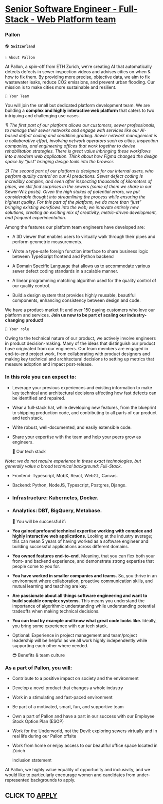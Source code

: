 # [Senior Software Engineer - Full-Stack - Web Platform team](https://www.remotewlb.com/apply/senior-software-engineer-full-stack-web-platform-team)  
### Pallon  
#### `🌎 Switzerland`  

    
    
    💧 About Pallon

At Pallon, a spin-off from ETH Zurich, we’re creating AI that automatically detects defects in sewer inspection videos and advises cities on when & how to fix them. By providing more precise, objective data, we aim to fix wastewater leaks, reduce CO2 emissions, and prevent urban flooding. Our mission is to make cities more sustainable and resilient.

    
    
    🤝 Your Team

You will join the small but dedicated platform development team. We are building a **complex and highly interactive web platform** that caters to two intriguing and challenging use cases.

 _1) The first part of our platform allows our customers, sewer professionals, to manage their sewer networks and engage with services like our AI-based defect coding and condition grading. Sewer network management is a collaborative effort, involving network operators such as cities, inspection companies, and engineering offices that work together to devise rehabilitation strategies. There is great value inbringing these workflows into a modern web application. Think about how Figma changed the design space by “just” bringing design tools into the browser._

 _2) The second part of our platform is designed for our internal users, who perform quality control on our AI predictions. Sewer defect coding is incredibly complex, and even after inspecting thousands of kilometers of pipes, we still find surprises in the sewers (some of them we share in our_ Sewer-Wiz _posts). Given the high stakes of potential errors, we put considerable thought into streamlining the process while ensuring the highest quality. For this part of the platform, we do more than “just” bringing existing workflows into the web; we innovate entirely new solutions, creating an exciting mix of creativity, metric-driven development, and frequent experimentation._

Among the features our platform team engineers have developed are:

  * A 3D viewer that enables users to virtually walk through their pipes and perform geometric measurements.

  * Wrote a type-safe foreign function interface to share business logic between TypeScript frontend and Python backend

  * A Domain Specific Language that allows us to accommodate various sewer defect coding standards in a scalable manner.

  * A linear programming matching algorithm used for the quality control of our quality control.

  * Build a design system that provides highly reusable, beautiful components, enhancing consistency between design and code.

We have a product-market fit and over 150 paying customers who love our platform and services. **Join us now to be part of scaling our industry-changing product!**

    
    
    💪 Your role

Owing to the technical nature of our product, we actively involve engineers in product decision-making. Many of the ideas that distinguish our product have originated from our engineers. Our team members are engaged in end-to-end project work, from collaborating with product designers and making key technical and architectural decisions to setting up metrics that measure adoption and impact post-release.

### In this role you can expect to:

  * Leverage your previous experiences and existing information to make key technical and architectural decisions affecting how fast defects can be identified and repaired.

  * Wear a full-stack hat, while developing new features, from the blueprint to shipping production code, and contributing to all parts of our product and tech stack.

  * Write robust, well-documented, and easily extensible code.

  * Share your expertise with the team and help your peers grow as engineers.

    
    
    🚀 Our tech stack

 _Note: we do not require experience in these exact technologies, but generally value a broad technical background: Full-Stack._

  * Frontend: Typescript, MobX, React, WebGL, Canvas.

  * Backend: Python, NodeJS, Typescript, Postgres, Django.

  * ### Infrastructure: Kubernetes, Docker.

  * ### Analytics: DBT, BigQuery, Metabase.

    
    
    🎯 You will be successful if:

  * **You gained profound technical expertise working with complex and highly interactive web applications.** Looking at the industry average; this can mean 5 years of having worked as a software engineer and building successful applications across different domains.

  * **You owned features end-to-end.** Meaning, that you can flex both your front- and backend experience, and demonstrate strong expertise that people come to you for.

  * **You have worked in smaller companies and teams.** So, you thrive in an environment where collaboration, proactive communication skills, and mutual learning and teaching are key.

  * **Are passionate about all things software engineering and want to build scalable complex systems.** This means you understand the importance of algorithmic understanding while understanding potential tradeoffs when making technical decisions.

  * **You can lead by example and know what great code looks like.** Ideally, you bring some experience with our tech stack.

  * Optional: Experience in project management and team/project leadership will be helpful as we all work highly independently while supporting each other where needed.

    
    
    😎 Benefits & team culture

### As a part of Pallon, you will:

  * Contribute to a positive impact on society and the environment

  * Develop a novel product that changes a whole industry

  * Work in a stimulating and fast-paced environment

  * Be part of a motivated, smart, fun, and supportive team

  * Own a part of Pallon and have a part in our success with our Employee Stock Option Plan (ESOP)

  * Work for the Underworld, not the Devil: exploring sewers virtually and in real life during our Pallon offsite

  * Work from home or enjoy access to our beautiful office space located in Zürich

    
    
    Inclusion statement

At Pallon, we highly value equality of opportunity and inclusivity, and we would like to particularly encourage women and candidates from under-represented backgrounds to apply.

  
## CLICK TO [APPLY](https://www.remotewlb.com/apply/senior-software-engineer-full-stack-web-platform-team)

